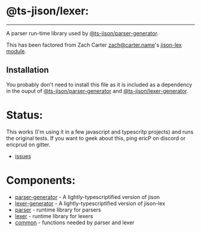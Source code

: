 @ts-jison/lexer:
====
-----------------------------------------
A parser run-time library used by [@ts-jison/parser-generator](../parser-generator).

This has been factored from Zach Carter <zach@carter.name>'s [jison-lex module](https://www.npmjs.com/package/jison-lex).

Installation
------------
You probably don't need to install this file as it is included as a dependency in the ouput of [@ts-jison/parser-generator](../parser-generator) and [@ts-jison/lexer-generator](../lexer-generator).

Status:
=====

This works (I'm using it in a few javascript and typescritp projects) and runs the original tests. If you want to geek about this, ping ericP on discord or ericprud on gitter.

* [issues](http://github.com/ericprud/ts-jison/issues)

<!-- [![build status](https://travis-ci.org/zaach/jison.svg)](http://travis-ci.org/zaach/jison) -->

Components:
=====
* [parser-generator](../parser-generator) - A lightly-typescriptified version of jison
* [lexer-generator](../lexer-generator) - A lightly-typescriptified version of jison-lex
* [parser](../parser) - runtime library for parsers
* [lexer](../lexer) - runtime library for lexers
* [common](../common) - functions needed by parser and lexer
